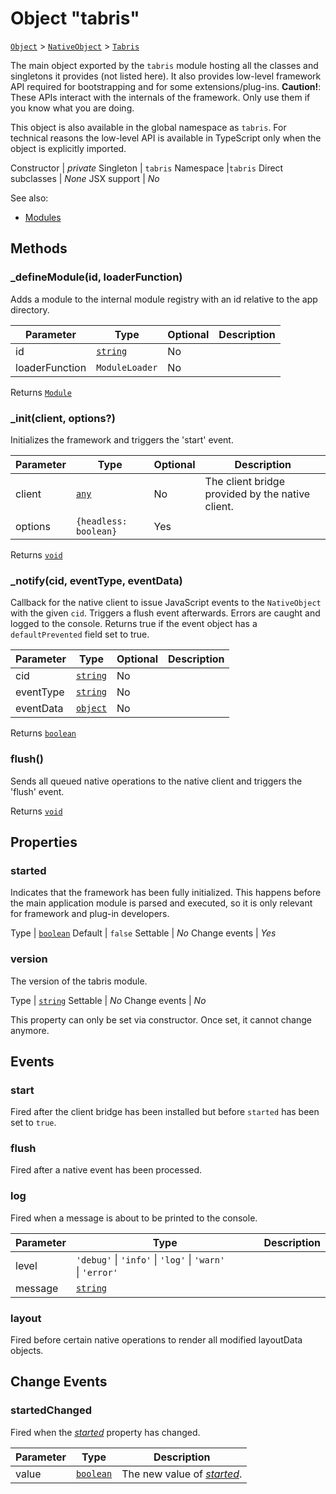 ---
---
# Object "tabris"

<span style="white-space:nowrap;">[`Object`](https://developer.mozilla.org/en-US/docs/Web/JavaScript/Reference/Global_Objects/Object)</span> > <span style="white-space:nowrap;">[`NativeObject`](NativeObject.md)</span> > <span style="white-space:nowrap;">[`Tabris`](Tabris.md)</span>

The main object exported by the `tabris` module hosting all the classes and singletons it provides (not listed here). It also provides low-level framework API required for bootstrapping and for some extensions/plug-ins. <b>Caution!</b>: These APIs interact with the internals of the framework. Only use them if you know what you are doing.

This object is also available in the global namespace as `tabris`. For technical reasons the low-level API is available in TypeScript only when the object is explicitly imported.


Constructor | *private*
Singleton | `tabris`
Namespace |`tabris`
Direct subclasses | *None*
JSX support | *No*


See also:

- [Modules](../modules.md)

## Methods

### _defineModule(id, loaderFunction)



Adds a module to the internal module registry with an id relative to the app directory.


Parameter|Type|Optional|Description
-|-|-|-
id | <span style="white-space:nowrap;">[`string`](https://developer.mozilla.org/en-US/docs/Web/JavaScript/Data_structures#String_type)</span> | No | 
loaderFunction | <span style="white-space:nowrap;">`ModuleLoader`</span> | No | 


Returns <span style="white-space:nowrap;">[`Module`](Module.md)</span>

### _init(client, options?)



Initializes the framework and triggers the 'start' event.


Parameter|Type|Optional|Description
-|-|-|-
client | <span style="white-space:nowrap;">[`any`](https://www.typescriptlang.org/docs/handbook/basic-types.html#any)</span> | No | The client bridge provided by the native client.
options | <span style="white-space:nowrap;">`{headless: boolean}`</span> | Yes | 


Returns <span style="white-space:nowrap;">[`void`](https://www.typescriptlang.org/docs/handbook/basic-types.html#void)</span>

### _notify(cid, eventType, eventData)



Callback for the native client to issue JavaScript events to the `NativeObject` with the given `cid`. Triggers a flush event afterwards. Errors are caught and logged to the console. Returns true if the event object has a `defaultPrevented` field set to true.


Parameter|Type|Optional|Description
-|-|-|-
cid | <span style="white-space:nowrap;">[`string`](https://developer.mozilla.org/en-US/docs/Web/JavaScript/Data_structures#String_type)</span> | No | 
eventType | <span style="white-space:nowrap;">[`string`](https://developer.mozilla.org/en-US/docs/Web/JavaScript/Data_structures#String_type)</span> | No | 
eventData | <span style="white-space:nowrap;">[`object`](https://developer.mozilla.org/en-US/docs/Web/JavaScript/Reference/Global_Objects/Object)</span> | No | 


Returns <span style="white-space:nowrap;">[`boolean`](https://developer.mozilla.org/en-US/docs/Web/JavaScript/Data_structures#Boolean_type)</span>

### flush()



Sends all queued native operations to the native client and triggers the 'flush' event.

Returns <span style="white-space:nowrap;">[`void`](https://www.typescriptlang.org/docs/handbook/basic-types.html#void)</span>


## Properties

### started


Indicates that the framework has been fully initialized. This happens before the main application module is parsed and executed, so it is only relevant for framework and plug-in developers.

Type | <span style="white-space:nowrap;">[`boolean`](https://developer.mozilla.org/en-US/docs/Web/JavaScript/Data_structures#Boolean_type)</span>
Default | `false`
Settable | *No*
Change events | *Yes*




### version


The version of the tabris module.

Type | <span style="white-space:nowrap;">[`string`](https://developer.mozilla.org/en-US/docs/Web/JavaScript/Data_structures#String_type)</span>
Settable | *No*
Change events | *No*




This property can only be set via constructor. Once set, it cannot change anymore.


## Events

### start

Fired after the client bridge has been installed but before `started` has been set to `true`.

### flush

Fired after a native event has been processed.

### log

Fired when a message is about to be printed to the console.

Parameter|Type|Description
-|-|-
level | <span style="white-space:nowrap;">`'debug'` \| `'info'` \| `'log'` \| `'warn'` \| `'error'`</span> | 
message | <span style="white-space:nowrap;">[`string`](https://developer.mozilla.org/en-US/docs/Web/JavaScript/Data_structures#String_type)</span> | 

### layout

Fired before certain native operations to render all modified layoutData objects.

## Change Events

### startedChanged

Fired when the [*started*](#started) property has changed.

Parameter|Type|Description
-|-|-
value | <span style="white-space:nowrap;">[`boolean`](https://developer.mozilla.org/en-US/docs/Web/JavaScript/Data_structures#Boolean_type)</span> | The new value of [*started*](#started).

